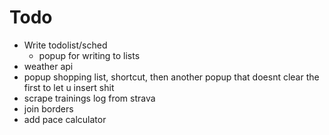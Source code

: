 # Todo

- Write todolist/sched
  - popup for writing to lists
- weather api
- popup shopping list, shortcut, then another popup that doesnt clear the first to let u insert shit
- scrape trainings log from strava
- join borders
- add pace calculator
